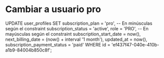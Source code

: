# Cambiar a usuario pro
UPDATE user_profiles
SET subscription_plan = 'pro',     -- En minúsculas según el constraint
    subscription_status = 'active',
    role = 'PRO',                  -- En mayúsculas según el constraint
    subscription_start_date = now(),
    next_billing_date = (now() + interval '1 month'),
    updated_at = now(),
    subscription_payment_status = 'paid'
WHERE id = 'ef437f47-040e-410b-a1b9-84004b850c8f';